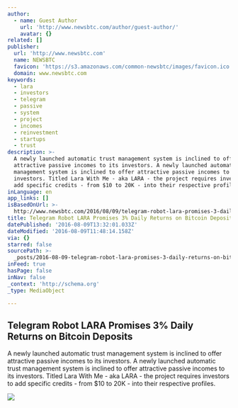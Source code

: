 ```yaml
---
author:
  - name: Guest Author
    url: 'http://www.newsbtc.com/author/guest-author/'
    avatar: {}
related: []
publisher:
  url: 'http://www.newsbtc.com'
  name: NEWSBTC
  favicon: 'https://s3.amazonaws.com/common-newsbtc/images/favicon.ico'
  domain: www.newsbtc.com
keywords:
  - lara
  - investors
  - telegram
  - passive
  - system
  - project
  - incomes
  - reinvestment
  - startups
  - trust
description: >-
  A newly launched automatic trust management system is inclined to offer
  attractive passive incomes to its investors. A newly launched automatic trust
  management system is inclined to offer attractive passive incomes to its
  investors. Titled Lara With Me - aka LARA - the project requires investors to
  add specific credits - from $10 to 20K - into their respective profiles.
inLanguage: en
app_links: []
isBasedOnUrl: >-
  http://www.newsbtc.com/2016/08/09/telegram-robot-lara-promises-3-daily-returns-bitcoin-deposits/
title: Telegram Robot LARA Promises 3% Daily Returns on Bitcoin Deposits
datePublished: '2016-08-09T13:32:01.033Z'
dateModified: '2016-08-09T11:48:14.158Z'
via: {}
starred: false
sourcePath: >-
  _posts/2016-08-09-telegram-robot-lara-promises-3-daily-returns-on-bitcoin-dep.md
inFeed: true
hasPage: false
inNav: false
_context: 'http://schema.org'
_type: MediaObject

---
```

<article style=""><h1>Telegram Robot LARA Promises 3% Daily Returns on Bitcoin Deposits</h1><p>A newly launched automatic trust management system is inclined to offer attractive passive incomes to its investors. A newly launched automatic trust management system is inclined to offer attractive passive incomes to its investors. Titled Lara With Me - aka LARA - the project requires investors to add specific credits - from $10 to 20K - into their respective profiles.</p><img src="http://s3.amazonaws.com/main-newsbtc-images/2016/08/09122822/maxresdefault-2.jpg" /></article>